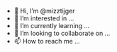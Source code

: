 - 👋 Hi, I’m @mizztijger
- 👀 I’m interested in ...
- 🌱 I’m currently learning ...
- 💞️ I’m looking to collaborate on ...
- 📫 How to reach me ...

<!---
mizztijger/mizztijger is a ✨ special ✨ repository because its `README.md` (this file) appears on your GitHub profile.
You can click the Preview link to take a look at your changes.
--->
